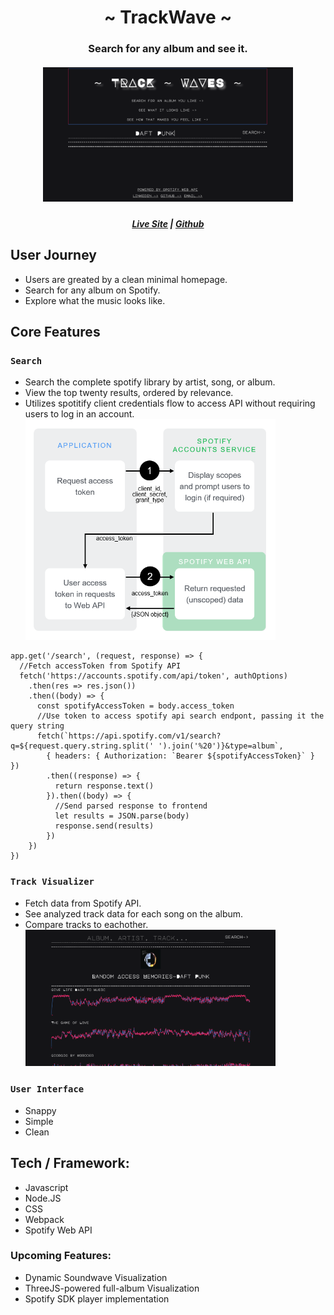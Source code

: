 
<h1 align="center" > ~ TrackWave ~ </h1>
<h3 align="center"> Search for any album and see it. </h3>
<h5 align="center">
<img
		width="400"
		alt="Spotify API"
		src="https://github.com/pfranciskoe/TrackWave/blob/master/public/img/Trackwave_home.png">
</h5>
<h5 align="center">
<a href='https://trackwave.herokuapp.com/'>Live Site</a> | <a href=https://github.com/pfranciskoe/TrackWave>Github</a>
</h5>

## User Journey

* Users are greated by a clean minimal homepage.
* Search for any album on Spotify.
* Explore what the music looks like.

## Core Features

### `Search`
* Search the complete spotify library by artist, song, or album.
* View the top twenty results, ordered by relevance.
* Utilizes spotitify client credentials flow to access API without requiring users to log in an account.
<img
		width="400"
		alt="Spotify API"
		src="https://github.com/pfranciskoe/TrackWave/blob/master/public/img/AuthG_ClientCredentials.png">
```
app.get('/search', (request, response) => {
  //Fetch accessToken from Spotify API
  fetch('https://accounts.spotify.com/api/token', authOptions)
    .then(res => res.json())
    .then((body) => {
      const spotifyAccessToken = body.access_token
      //Use token to access spotify api search endpont, passing it the query string
      fetch(`https://api.spotify.com/v1/search?q=${request.query.string.split(' ').join('%20')}&type=album`,
        { headers: { Authorization: `Bearer ${spotifyAccessToken}` } })
        .then((response) => {
          return response.text()
        }).then((body) => {
          //Send parsed response to frontend
          let results = JSON.parse(body)
          response.send(results)
        })
    })
})
```

### `Track Visualizer`
* Fetch data from Spotify API.
* See analyzed track data for each song on the album.
* Compare tracks to eachother.
<img
		width="400"
		alt="Spotify API"
		src="https://github.com/pfranciskoe/TrackWave/blob/master/public/img/Trackwave_search.png">
### `User Interface`
* Snappy
* Simple
* Clean


## Tech / Framework:
* Javascript
* Node.JS
* CSS
* Webpack
* Spotify Web API

### Upcoming Features:

* Dynamic Soundwave Visualization
* ThreeJS-powered full-album Visualization
* Spotify SDK player implementation